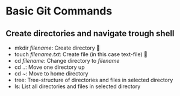 # Basic Git Commands
## Create directories and navigate trough shell
- mkdir _filename_: Create directory 📁
- touch _filename.txt_: Create file (in this case text-file) 📄
- cd _filename_: Change directory to _filename_ 
- cd ..: Move one directory up 
- cd ~: Move to home directory
- tree: Tree-structure of directories and files in selected directory
- ls: List all directories and files in selected directory
